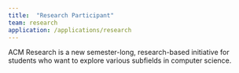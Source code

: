 ```yaml
---
title:  "Research Participant"
team: research
application: /applications/research
---
```

ACM Research is a new semester-long, research-based initiative for students who want to explore various subfields in computer science.